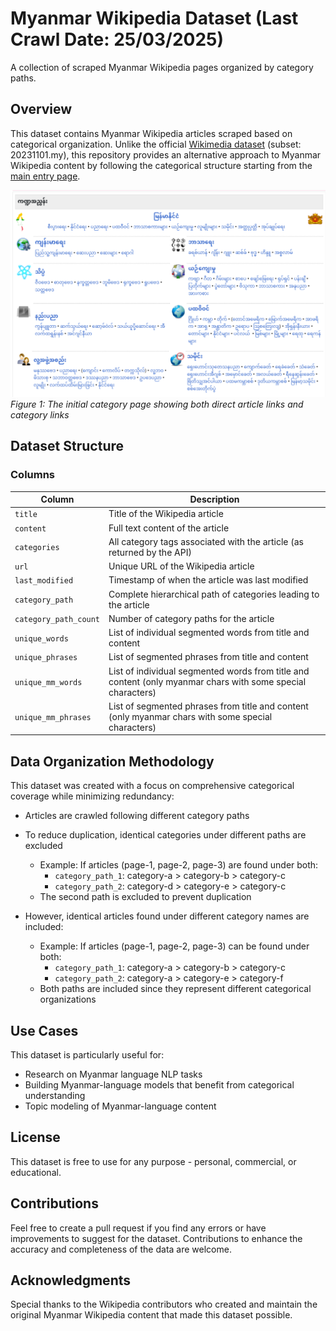 # Myanmar Wikipedia Dataset (Last Crawl Date: 25/03/2025)

A collection of scraped Myanmar Wikipedia pages organized by category paths.

## Overview

This dataset contains Myanmar Wikipedia articles scraped based on categorical organization. Unlike the official [Wikimedia dataset](https://huggingface.co/datasets/wikimedia/wikipedia) (subset: 20231101.my), this repository provides an alternative approach to Myanmar Wikipedia content by following the categorical structure starting from the [main entry page](https://my.wikipedia.org/wiki/%E1%80%97%E1%80%9F%E1%80%AD%E1%80%AF%E1%80%85%E1%80%AC%E1%80%99%E1%80%BB%E1%80%80%E1%80%BA%E1%80%94%E1%80%BE%E1%80%AC).

![Category Page](images/category-page.png)
*Figure 1: The initial category page showing both direct article links and category links*

## Dataset Structure

### Columns

| Column | Description |
|--------|-------------|
| `title` | Title of the Wikipedia article |
| `content` | Full text content of the article |
| `categories` | All category tags associated with the article (as returned by the API) |
| `url` | Unique URL of the Wikipedia article |
| `last_modified` | Timestamp of when the article was last modified |
| `category_path` | Complete hierarchical path of categories leading to the article |
| `category_path_count` | Number of category paths for the article |
| `unique_words` | List of individual segmented words from title and content |
| `unique_phrases` | List of segmented phrases from title and content |
| `unique_mm_words` | List of individual segmented words from title and content (only myanmar chars with some special characters) |
| `unique_mm_phrases` | List of segmented phrases from title and content (only myanmar chars with some special characters) |

## Data Organization Methodology

This dataset was created with a focus on comprehensive categorical coverage while minimizing redundancy:

- Articles are crawled following different category paths
- To reduce duplication, identical categories under different paths are excluded
    - Example: If articles (page-1, page-2, page-3) are found under both:
        - `category_path_1`: category-a > category-b > category-c
        - `category_path_2`: category-d > category-e > category-c
    - The second path is excluded to prevent duplication

- However, identical articles found under different category names are included:
    - Example: If articles (page-1, page-2, page-3) can be found under both:
        - `category_path_1`: category-a > category-b > category-c
        - `category_path_2`: category-a > category-e > category-f
    - Both paths are included since they represent different categorical organizations

## Use Cases

This dataset is particularly useful for:

- Research on Myanmar language NLP tasks
- Building Myanmar-language models that benefit from categorical understanding
- Topic modeling of Myanmar-language content

## License

This dataset is free to use for any purpose - personal, commercial, or educational.

## Contributions

Feel free to create a pull request if you find any errors or have improvements to suggest for the dataset. Contributions to enhance the accuracy and completeness of the data are welcome.

## Acknowledgments

Special thanks to the Wikipedia contributors who created and maintain the original Myanmar Wikipedia content that made this dataset possible.
